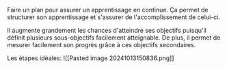 Faire un plan pour assurer un apprentissage en continue. Ça permet de structurer son apprentissage et s'assurer de l'accomplissement de celui-ci.

Il augmente grandement les chances d'atteindre ses objectifs puisqu'il définit plusieurs sous-objectifs facilement atteignable. De plus, il permet de mesurer facilement son progrès grâce à ces objectifs secondaires.

Les étapes idéales:
![[Pasted image 20241013150836.png]]
